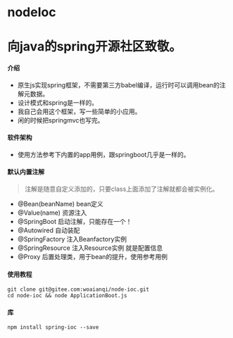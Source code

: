 # nodeIoc

# 向java的spring开源社区致敬。

#### 介绍
- 原生js实现spring框架，不需要第三方babel编译，运行时可以调用bean的注解元数据。
- 设计模式和spring是一样的。
- 我自己会用这个框架，写一些简单的小应用。
- 闲的时候把springmvc也写完。

#### 软件架构
- 使用方法参考下内置的app用例，跟springboot几乎是一样的。

#### 默认内置注解
> 注解是随意自定义添加的，只要class上面添加了注解就都会被实例化。
- @Bean(beanName) bean定义
- @Value(name) 资源注入
- @SpringBoot 启动注解，只能存在一个！
- @Autowired 自动装配
- @SpringFactory 注入Beanfactory实例
- @SpringResource 注入Resource实例 就是配置信息
- @Proxy 后置处理类，用于bean的提升，使用参考用例

#### 使用教程
```shell
git clone git@gitee.com:woaianqi/node-ioc.git 
cd node-ioc && node ApplicationBoot.js
```

#### 库
```shell
npm install spring-ioc --save
```